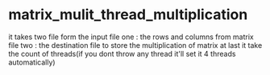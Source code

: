 # matrix_mulit_thread_multiplication
it takes two file form the input
file one : the rows and columns from matrix
file two : the destination file to store the multiplication of matrix
at last it take the count of threads(if you dont throw any thread it'll set it 4 threads automatically)
